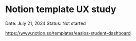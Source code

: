 # Notion template UX study

Date: July 21, 2024
Status: Not started

https://www.notion.so/templates/easlos-student-dashboard